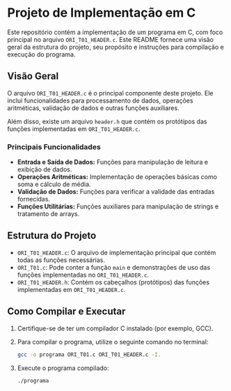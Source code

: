 
# Projeto de Implementação em C

Este repositório contém a implementação de um programa em C, com foco principal no arquivo `ORI_T01_HEADER.c`. Este README fornece uma visão geral da estrutura do projeto, seu propósito e instruções para compilação e execução do programa.

## Visão Geral

O arquivo `ORI_T01_HEADER.c` é o principal componente deste projeto. Ele inclui funcionalidades para processamento de dados, operações aritméticas, validação de dados e outras funções auxiliares.

Além disso, existe um arquivo `header.h` que contém os protótipos das funções implementadas em `ORI_T01_HEADER.c`.

### Principais Funcionalidades

- **Entrada e Saída de Dados:** Funções para manipulação de leitura e exibição de dados.
- **Operações Aritméticas:** Implementação de operações básicas como soma e cálculo de média.
- **Validação de Dados:** Funções para verificar a validade das entradas fornecidas.
- **Funções Utilitárias:** Funções auxiliares para manipulação de strings e tratamento de arrays.

## Estrutura do Projeto

- `ORI_T01_HEADER.c`: O arquivo de implementação principal que contém todas as funções necessárias.
- `ORI_T01.c`: Pode conter a função `main` e demonstrações de uso das funções implementadas no `ORI_T01_HEADER.c`.
- `ORI_T01_HEADER.h`: Contém os cabeçalhos (protótipos) das funções implementadas em `ORI_T01_HEADER.c`.

## Como Compilar e Executar

1. Certifique-se de ter um compilador C instalado (por exemplo, GCC).
2. Para compilar o programa, utilize o seguinte comando no terminal:

   ```bash
   gcc -o programa ORI_T01.c ORI_T01_HEADER.c -I.
   ```

3. Execute o programa compilado:

   ```bash
   ./programa
   ```



